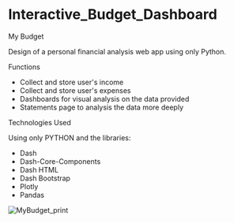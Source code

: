 # Interactive_Budget_Dashboard

My Budget

Design of a personal financial analysis web app using only Python.

Functions

- Collect and store user's income
- Collect and store user's expenses
- Dashboards for visual analysis on the data provided
- Statements page to analysis the data more deeply

Technologies Used

Using only PYTHON and the libraries:

- Dash
- Dash-Core-Components
- Dash HTML
- Dash Bootstrap
- Plotly
- Pandas

![MyBudget_print](https://user-images.githubusercontent.com/90803914/199863202-d124e84e-7c33-4eba-a063-50dc4932bb70.jpg)
